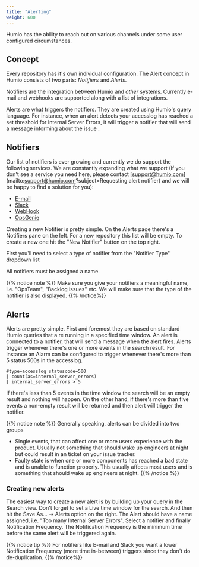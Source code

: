 ```yaml
---
title: "Alerting"
weight: 600
---
```


Humio has the ability to reach out on various channels under some user configured circumstances.

## Concept

Every repository has it's own individual configuration. The Alert concept in Humio consists of two parts: *Notifiers* and *Alerts*.

Notifiers are the integration between Humio and _other_ systems. Currently e-mail and webhooks are supported along with a list of integrations.   

Alerts are what triggers the notifiers. They are created using Humio's query language. For instance, when an alert detects your accesslog has reached a set threshold for Internal Server Errors, it will trigger a notifier that will send a message informing about the issue .

## Notifiers

Our list of notifiers is ever growing and currently we do support the following services. We are constantly expanding what we support (If you don't see a service you need here, please contact [support@humio.com](mailto:support@humio.com?subject=Requesting alert notifier) and we will be happy to find a solution for you):

* [E-mail](/features/alerts/notifiers/email/)
* [Slack](/features/alerts/notifiers/slack/)
* [WebHook](/features/alerts/notifiers/webhook/)
* [OpsGenie](/features/alerts/notifiers/webhook/)
<!--TODO: * PagerDuty-->
<!--TODO: * VictorOps-->


Creating a new Notifier is pretty simple. On the Alerts page there's a Notifiers pane on the left.
For a new repository this list will be empty.
To create a new one hit the "New Notifier" button on the top right.

First you'll need to select a type of notifier from the "Notifier Type" dropdown list

All notifiers must be assigned a name.

{{% notice note %}}
Make sure you give your notifiers a meaningful name, i.e. "OpsTeam",
"Backlog issues" etc. We will make sure that the type of the notifier is also displayed.
{{% /notice%}}

## Alerts
Alerts are pretty simple. First and foremost they are based on standard Humio
queries that a re running in a specified time window. An alert is connected to
a notifier, that will send a message when the alert fires.
Alerts trigger whenever there's one or more events in the search result.
For instance an Alarm can be configured to trigger whenever there's more than 5
status 500s in the accesslog.  

```
#type=accesslog statuscode=500
| count(as=internal_server_errors)
| internal_server_errors > 5
```

If there's less than 5 events in the time window the search will be an empty
result and nothing will happen.
On the other hand, if there's more than five events a non-empty result will be
returned and then alert will trigger the notifier.

{{% notice note %}}
Generally speaking, alerts can be divided into two groups

*  Single events, that can affect one or more users experience with the product. Usually not something that should wake up engineers at night but could result in an ticket on your issue tracker.
*  Faulty state is when one or more components has reached a bad state and is unable to function properly. This usually affects most users and is something that should wake up engineers at night.
{{% /notice %}}

### Creating new alerts
The easiest way to create a new alert is by building up your query in the Search view. Don't forget to set a Live time window for the search. And then hit the Save As… → Alerts option on the right.
The Alert should have a name assigned, i.e. "Too many Internal Server Errors". Select a notifier and finally Notification Frequency. The Notification Frequency is the minimum time before the same alert will be triggered again.

{{% notice tip %}}
For notifiers like E-mail and Slack you want a lower Notification Frequency (more time in-between) triggers since they don't do de-duplication.
{{% /notice%}}

<!--TODO: When Auto-cancel has been implemented, please reconsider guideline on Notification Frequency -->
